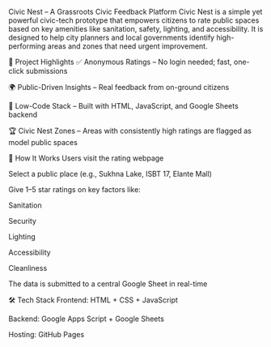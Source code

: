 Civic Nest – A Grassroots Civic Feedback Platform
Civic Nest is a simple yet powerful civic-tech prototype that empowers citizens to rate public spaces based on key amenities like sanitation, safety, lighting, and accessibility. It is designed to help city planners and local governments identify high-performing areas and zones that need urgent improvement.

🌟 Project Highlights
✅ Anonymous Ratings – No login needed; fast, one-click submissions

🌍 Public-Driven Insights – Real feedback from on-ground citizens

🧱 Low-Code Stack – Built with HTML, JavaScript, and Google Sheets backend

🏆 Civic Nest Zones – Areas with consistently high ratings are flagged as model public spaces

📌 How It Works
Users visit the rating webpage

Select a public place (e.g., Sukhna Lake, ISBT 17, Elante Mall)

Give 1–5 star ratings on key factors like:

Sanitation

Security

Lighting

Accessibility

Cleanliness

The data is submitted to a central Google Sheet in real-time

🛠️ Tech Stack
Frontend: HTML + CSS + JavaScript

Backend: Google Apps Script + Google Sheets

Hosting: GitHub Pages
